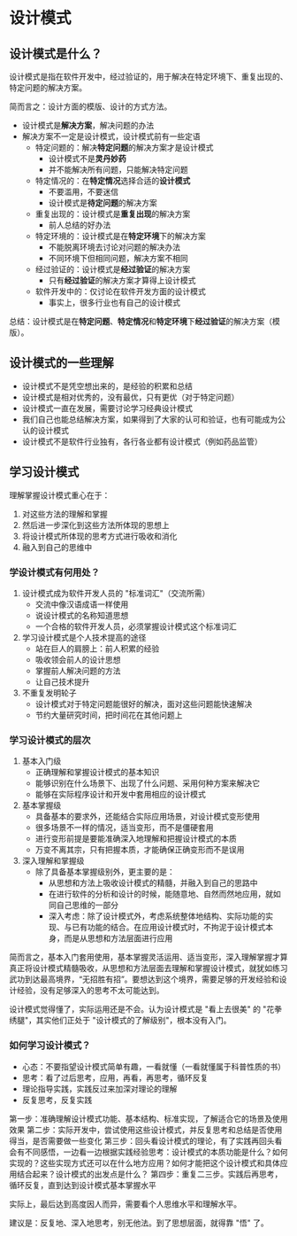 # 设计模式

## 设计模式是什么？

设计模式是指在软件开发中，经过验证的，用于解决在特定环境下、重复出现的、特定问题的解决方案。

简而言之：设计方面的模版、设计的方式方法。

- 设计模式是**解决方案**，解决问题的办法
- 解决方案不一定是设计模式，设计模式前有一些定语
    - 特定问题的：解决**特定问题**的解决方案才是设计模式
        - 设计模式不是**灵丹妙药**
        - 并不能解决所有问题，只能解决特定问题
    - 特定情况的：在**特定情况**选择合适的**设计模式**
        - 不要滥用，不要迷信
        - 设计模式是**待定问题**的解决方案
    - 重复出现的：设计模式是**重复出现**的解决方案
        - 前人总结的好办法
    - 特定环境的：设计模式是在**特定环境**下的解决方案
        - 不能脱离环境去讨论对问题的解决办法
        - 不同环境下但相同问题，解决方案不相同
    - 经过验证的：设计模式是**经过验证**的解决方案
        - 只有**经过验证**的解决方案才算得上设计模式
    - 软件开发中的：仅讨论在软件开发方面的设计模式
        - 事实上，很多行业也有自己的设计模式

总结：设计模式是在**特定问题**、**特定情况**和**特定环境**下**经过验证**的解决方案（模版）。

## 设计模式的一些理解

- 设计模式不是凭空想出来的，是经验的积累和总结
- 设计模式是相对优秀的，没有最优，只有更优（对于特定问题）
- 设计模式一直在发展，需要讨论学习经典设计模式
- 我们自己也能总结解决方案，如果得到了大家的认可和验证，也有可能成为公认的设计模式
- 设计模式不是软件行业独有，各行各业都有设计模式（例如药品监管）

## 学习设计模式

理解掌握设计模式重心在于：

1. 对这些方法的理解和掌握
2. 然后进一步深化到这些方法所体现的思想上
3. 将设计模式所体现的思考方式进行吸收和消化
4. 融入到自己的思维中

### 学设计模式有何用处？

1. 设计模式成为软件开发人员的 "标准词汇"（交流所需）
    - 交流中像汉语成语一样使用
    - 说设计模式的名称知道思想
    - 一个合格的软件开发人员，必须掌握设计模式这个标准词汇
2. 学习设计模式是个人技术提高的途径
    - 站在巨人的肩膀上：前人积累的经验
    - 吸收领会前人的设计思想
    - 掌握前人解决问题的方法
    - 让自己技术提升
3. 不重复发明轮子
    - 设计模式对于特定问题能很好的解决，面对这些问题能快速解决
    - 节约大量研究时间，把时间花在其他问题上

### 学习设计模式的层次

1. 基本入门级
    - 正确理解和掌握设计模式的基本知识
    - 能够识别在什么场景下、出现了什么问题、采用何种方案来解决它
    - 能够在实际程序设计和开发中套用相应的设计模式
2. 基本掌握级
    - 具备基本的要求外，还能结合实际应用场景，对设计模式变形使用
    - 很多场景不一样的情况，适当变形，而不是僵硬套用
    - 进行变形前提是要能准确深入地理解和把握设计模式的本质
    - 万变不离其宗，只有把握本质，才能确保正确变形而不是误用
3. 深入理解和掌握级
    - 除了具备基本掌握级别外，更主要的是：
        - 从思想和方法上吸收设计模式的精髓，并融入到自己的思路中
        - 在进行软件的分析和设计的时候，能随意地、自然而然地应用，就如同自己思维的一部分
        - 深入考虑：除了设计模式外，考虑系统整体地结构、实际功能的实现、与已有功能的结合。在应用设计模式时，不拘泥于设计模式本身，而是从思想和方法层面进行应用

简而言之，基本入门套用使用，基本掌握灵活运用、适当变形，深入理解掌握才算真正将设计模式精髓吸收，从思想和方法层面去理解和掌握设计模式，就犹如练习武功到达最高境界，“无招胜有招”。要想达到这个境界，需要足够的开发经验和设计经验，没有足够深入的思考不太可能达到。

设计模式觉得懂了，实际运用还是不会。认为设计模式是 "看上去很美" 的 "花拳绣腿"，其实他们正处于 "设计模式的了解级别"，根本没有入门。

### 如何学习设计模式？

- 心态：不要指望设计模式简单有趣，一看就懂（一看就懂属于科普性质的书）
- 思考：看了过后思考，应用，再看，再思考，循环反复
- 理论指导实践，实践反过来加深对理论的理解
- 反复思考，反复实践

第一步：准确理解设计模式功能、基本结构、标准实现，了解适合它的场景及使用效果
第二步：实际开发中，尝试使用这些设计模式，并反复思考和总结是否使用得当，是否需要做一些变化
第三步：回头看设计模式的理论，有了实践再回头看会有不同感悟，一边看一边根据实践经验思考：设计模式的本质功能是什么？如何实现的？这些实现方式还可以在什么地方应用？如何才能把这个设计模式和具体应用结合起来？设计模式的出发点是什么？
第四步：重复二三步。实践后再思考，循环反复，直到达到设计模式基本掌握水平

实际上，最后达到高度因人而异，需要看个人思维水平和理解水平。

建议是：反复地、深入地思考，别无他法。到了思想层面，就得靠 "悟" 了。